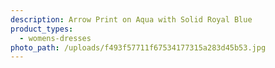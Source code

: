 ```yaml
---
description: Arrow Print on Aqua with Solid Royal Blue
product_types:
  - womens-dresses
photo_path: /uploads/f493f57711f67534177315a283d45b53.jpg
---
```

